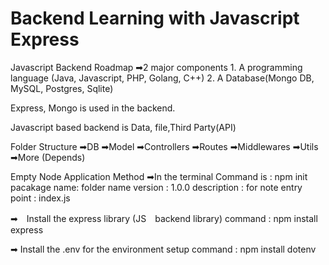 # Backend Learning with Javascript Express

Javascript Backend Roadmap
➡2 major components 
	1. A programming language (Java, Javascript, PHP, Golang, C++)
	2. A Database(Mongo DB, MySQL, Postgres, Sqlite)

Express, Mongo is used in the backend.

Javascript based backend is Data, file,Third Party(API)

Folder Structure
	➡DB
	➡Model
	➡Controllers
	➡Routes
	➡Middlewares
	➡Utils
	➡More (Depends)
	

Empty Node Application Method
➡In the terminal 
	Command is : npm init
	pacakage name: folder name
	version : 1.0.0
	description : for note
	entry point : index.js
	
➡　Install the express library (JS　backend library)
	command : npm install express
	
➡ Install the .env for the environment setup
	command : npm install dotenv
